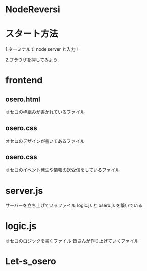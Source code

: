 # NodeReversi

# スタート方法

1.ターミナルで node server と入力！

2.ブラウザを押してみよう．

# frontend

## osero.html

オセロの枠組みが書かれているファイル

## osero.css

オセロのデザインが書いてあるファイル

## osero.css

オセロのイベント発生や情報の送受信をしているファイル

# server.js

サーバーを立ち上げているファイル
logic.js と osero.js を繋いでいる

# logic.js

オセロのロジックを書くファイル
皆さんが作り上げていくファイル
# Let-s_osero
